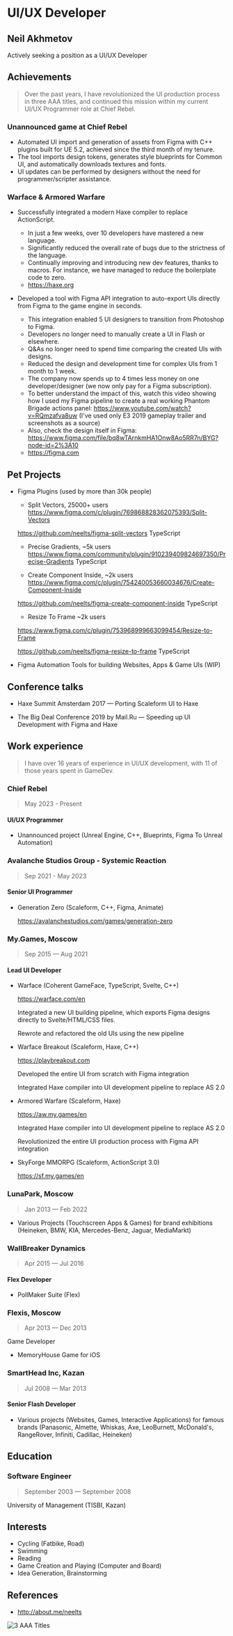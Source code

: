 # UI/UX Developer

## Neil Akhmetov

Actively seeking a position as a UI/UX Developer

## Achievements

> Over the past years, I have revolutionized the UI production process in three AAA titles, and continued this mission within my current UI/UX Programmer role at Chief Rebel.

### Unannounced game at Chief Rebel

* Automated UI import and generation of assets from Figma with C++ plugins built for UE 5.2, achieved since the third month of my tenure.
* The tool imports design tokens, generates style blueprints for Common UI, and automatically downloads textures and fonts.
* UI updates can be performed by designers without the need for programmer/scripter assistance.

### Warface & Armored Warfare

* Successfully integrated a modern Haxe compiler to replace ActionScript.

	* In just a few weeks, over 10 developers have mastered a new language.
	* Significantly reduced the overall rate of bugs due to the strictness of the language.
	* Continually improving and introducing new dev features, thanks to macros. For instance, we have managed to reduce the boilerplate code to zero.
	* https://haxe.org

* Developed a tool with Figma API integration to auto-export UIs directly from Figma to the game engine in seconds.

	* This integration enabled 5 UI designers to transition from Photoshop to Figma.
	* Developers no longer need to manually create a UI in Flash or elsewhere.
	* Q&As no longer need to spend time comparing the created UIs with designs.
	* Reduced the design and development time for complex UIs from 1 month to 1 week.
	* The company now spends up to 4 times less money on one developer/designer (we now only pay for a Figma subscription).
	* To better understand the impact of this, watch this video showing how I used my Figma pipeline to create a real working Phantom Brigade actions panel: https://www.youtube.com/watch?v=RQmzafva8uw (I've used only E3 2019 gameplay trailer and screenshots as a source)
	* Also, check the design itself in Figma: https://www.figma.com/file/bq8wTArnkmHA1Onw8Ao5RR7n/BYG?node-id=2%3A10
	* https://figma.com

## Pet Projects

* Figma Plugins (used by more than 30k people)

	- Split Vectors, 25000+ users
	https://www.figma.com/c/plugin/769868828362075393/Split-Vectors
	
	https://github.com/neelts/figma-split-vectors
	TypeScript

	- Precise Gradients, ~5k users
	https://www.figma.com/community/plugin/910239409824697350/Precise-Gradients
	TypeScript

	- Create Component Inside, ~2k users
	https://www.figma.com/c/plugin/754240053660034676/Create-Component-Inside

	https://github.com/neelts/figma-create-component-inside
	TypeScript

	- Resize To Frame ~2k users

	https://www.figma.com/c/plugin/753968999663099454/Resize-to-Frame

	https://github.com/neelts/figma-resize-to-frame
	TypeScript

* Figma Automation Tools for building Websites, Apps & Game UIs (WIP)

## Conference talks

* Haxe Summit Amsterdam 2017 — Porting Scaleform UI to Haxe

* The Big Deal Conference 2019 by Mail.Ru — Speeding up UI Development with Figma and Haxe

## Work experience

> I have over 16 years of experience in UI/UX development, with 11 of those years spent in GameDev.

### Chief Rebel

> May 2023 - Present

#### UI/UX Programmer

* Unannounced project (Unreal Engine, C++, Blueprints, Figma To Unreal Automation)

### Avalanche Studios Group - Systemic Reaction

> Sep 2021 - May 2023

#### Senior UI Programmer

* Generation Zero (Scaleform, C++, Figma, Animate)

	https://avalanchestudios.com/games/generation-zero

### My.Games, Moscow

> Sep 2015 — Aug 2021

#### Lead UI Developer

* Warface (Coherent GameFace, TypeScript, Svelte, C++)

	https://warface.com/en

	Integrated a new UI building pipeline, which exports Figma designs directly to Svelte/HTML/CSS files.

	Rewrote and refactored the old UIs using the new pipeline

* Warface Breakout (Scaleform, Haxe, C++)

	https://playbreakout.com

	Developed the entire UI from scratch with Figma integration

	Integrated Haxe compiler into UI development pipeline to replace AS 2.0

* Armored Warfare (Scaleform, Haxe)

	https://aw.my.games/en
	
	Integrated Haxe compiler into UI development pipeline to replace AS 2.0

	Revolutionized the entire UI production process with Figma API integration

* SkyForge MMORPG (Scaleform, ActionScript 3.0)
  
	https://sf.my.games/en

### LunaPark, Moscow

> Jan 2013 — Feb 2022

* Various Projects (Touchscreen Apps & Games) for brand exhibitions (Heineken, BMW, KIA, Mercedes-Benz, Jaguar, MediaMarkt)

### WallBreaker Dynamics

> Apr 2015 — Jul 2016

#### Flex Developer

* PollMaker Suite (Flex)

### Flexis, Moscow

> Apr 2013 — Dec 2013

Game Developer

* MemoryHouse Game for iOS

### SmartHead Inc, Kazan

> Jul 2008 — Mar 2013

#### Senior Flash Developer

* Various projects (Websites, Games, Interactive Applications) for famous brands (Panasonic, Almette, Whiskas, Axe, LeoBurnett, McDonald's, RangeRover, Infiniti, Cadillac, Heineken)

## Education

### Software Engineer

> September 2003 — September 2008

University of Management (TISBI, Kazan)

## Interests

* Cycling (Fatbike, Road)
* Swimming
* Reading
* Game Creation and Playing (Computer and Board)
* Idea Generation, Brainstorming

## References

* http://about.me/neelts

![3 AAA Titles](https://raw.githubusercontent.com/neelts/cv/master/images/cards.png)
